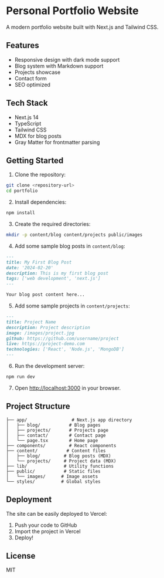 # Personal Portfolio Website

A modern portfolio website built with Next.js and Tailwind CSS.

## Features

- Responsive design with dark mode support
- Blog system with Markdown support
- Projects showcase
- Contact form
- SEO optimized

## Tech Stack

- Next.js 14
- TypeScript
- Tailwind CSS
- MDX for blog posts
- Gray Matter for frontmatter parsing

## Getting Started

1. Clone the repository:
```bash
git clone <repository-url>
cd portfolio
```

2. Install dependencies:
```bash
npm install
```

3. Create the required directories:
```bash
mkdir -p content/blog content/projects public/images
```

4. Add some sample blog posts in `content/blog`:
```markdown
---
title: My First Blog Post
date: '2024-02-20'
description: This is my first blog post
tags: ['web development', 'next.js']
---

Your blog post content here...
```

5. Add some sample projects in `content/projects`:
```markdown
---
title: Project Name
description: Project description
image: /images/project.jpg
github: https://github.com/username/project
live: https://project-demo.com
technologies: ['React', 'Node.js', 'MongoDB']
---
```

6. Run the development server:
```bash
npm run dev
```

7. Open [http://localhost:3000](http://localhost:3000) in your browser.

## Project Structure

```
├── app/                 # Next.js app directory
│   ├── blog/           # Blog pages
│   ├── projects/       # Projects page
│   ├── contact/        # Contact page
│   └── page.tsx        # Home page
├── components/         # React components
├── content/           # Content files
│   ├── blog/         # Blog posts (MDX)
│   └── projects/     # Project data (MDX)
├── lib/              # Utility functions
├── public/           # Static files
│   └── images/      # Image assets
└── styles/          # Global styles
```

## Deployment

The site can be easily deployed to Vercel:

1. Push your code to GitHub
2. Import the project in Vercel
3. Deploy!

## License

MIT 